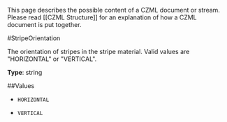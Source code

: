 This page describes the possible content of a CZML document or stream.  Please read [[CZML Structure]] for an explanation of how a CZML document is put together.

#StripeOrientation

The orientation of stripes in the stripe material. Valid values are "HORIZONTAL" or "VERTICAL".

**Type**: string

##Values

* `HORIZONTAL`

* `VERTICAL`

